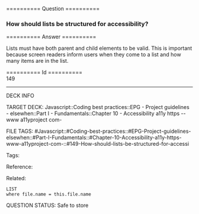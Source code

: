 ========== Question ==========  

### How should lists be structured for accessibility?  

========== Answer ==========  

Lists must have both parent and child elements to be valid. This is important because screen readers inform users when they come to a list and how many items are in the list.

========== Id ==========  
149

---

DECK INFO

TARGET DECK: Javascript::Coding best practices::EPG - Project guidelines - elsewhen::Part I - Fundamentals::Chapter 10 - Accessibility a11y https --www a11yproject com-

FILE TAGS: #Javascript::#Coding-best-practices::#EPG-Project-guidelines-elsewhen::#Part-I-Fundamentals::#Chapter-10-Accessibility-a11y-https-www-a11yproject-com-::#149-How-should-lists-be-structured-for-accessi

Tags:

Reference:

Related:

```dataview
LIST
where file.name = this.file.name
```

QUESTION STATUS: Safe to store
